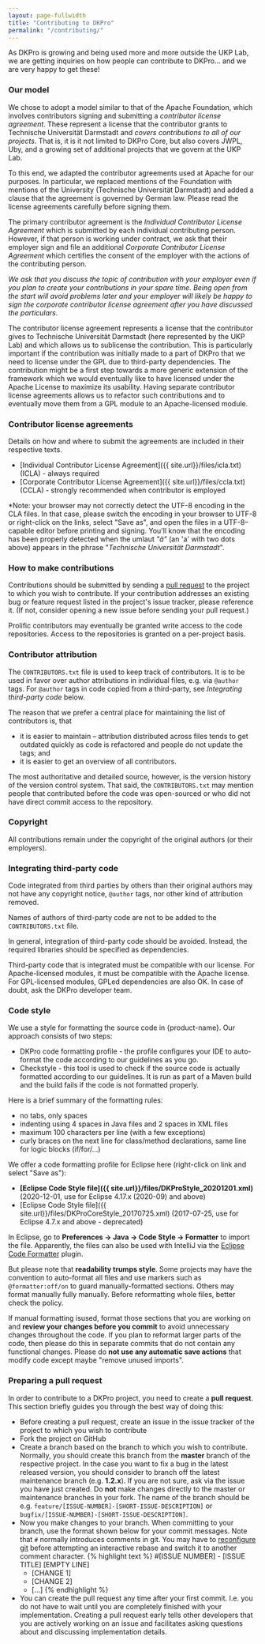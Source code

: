 ```yaml
---
layout: page-fullwidth
title: "Contributing to DKPro"
permalink: "/contributing/"
---
```


As DKPro is growing and being used more and more outside the UKP Lab, we are getting inquiries on how people can contribute to DKPro… and we are very happy to get these!

### Our model

We chose to adopt a model similar to that of the Apache Foundation, which involves contributors signing and submitting a *contributor license agreement*. These represent a license that the contributor grants to Technische Universität Darmstadt and *covers contributions to all of our projects*. That is, it is it not limited to DKPro Core, but also covers JWPL, Uby, and a growing set of additional projects that we govern at the UKP Lab.

To this end, we adapted the contributor agreements used at Apache for our purposes. In particular, we replaced mentions of the Foundation with mentions of the University (Technische Universität Darmstadt) and added a clause that the agreement is governed by German law. Please read the license agreements carefully before signing them.

The primary contributor agreement is the *Individual Contributor License Agreement* which is submitted by each individual contributing person. However, if that person is working under contract, we ask that their employer sign and file an additional *Corporate Contributor License Agreement* which certifies the consent of the employer with the actions of the contributing person. 

*We ask that you discuss the topic of contribution with your employer even if you plan to create your contributions in your spare time. Being open from the start will avoid problems later and your employer will likely be happy to sign the corporate contributor license agreement after you have discussed the particulars.*

The contributor license agreement represents a license that the contributor gives to Technische Universität Darmstadt (here represented by the UKP Lab) and which allows us to sublicense the contribution. This is particularly important if the contribution was initially made to a part of DKPro that we need to license under the GPL due to third-party dependencies. The contribution might be a first step towards a more generic extension of the framework which we would eventually like to have licensed under the Apache License to maximize its usability. Having separate contributor license agreements allows us to refactor such contributions and to eventually move them from a GPL module to an Apache-licensed module.

### Contributor license agreements

Details on how and where to submit the agreements are included in their respective texts.

   * [Individual Contributor License Agreement]({{ site.url}}/files/icla.txt) (ICLA) - always required
   * [Corporate Contributor License Agreement]({{ site.url}}/files/ccla.txt) (CCLA) - strongly recommended when contributor is employed

*Note: your browser may not correctly detect the UTF-8 encoding in the CLA files. In that case, please switch the encoding in your browser to UTF-8 or right-click on the links, select "Save as", and open the files in a UTF-8–capable editor before printing and signing. You'll know that  the encoding has been properly detected when the umlaut *"ä"* (an 'a' with two dots above) appears in the phrase "*Technische Universität Darmstadt*".

### How to make contributions

Contributions should be submitted by sending a [pull request](https://help.github.com/articles/using-pull-requests/) to the project to which you wish to contribute.  If your contribution addresses an existing bug or feature request listed in the project's issue tracker, please reference it.  (If not, consider opening a new issue before sending your pull request.)

Prolific contributors may eventually be granted write access to the code repositories. Access to the repositories is granted on a per-project basis.

### Contributor attribution

The `CONTRIBUTORS.txt` file is used to keep track of contributors. It is to be used in favor over
author attributions in individual files, e.g. via `@author` tags. For `@author` tags in code copied
from a third-party, see *Integrating third-party code* below.

The reason that we prefer a central place for maintaining the list of contributors is, that

* it is easier to maintain – attribution distributed across files tends to get outdated quickly as code is refactored and people do not update the tags; and
* it is easier to get an overview of all contributors.

The most authoritative and detailed source, however, is the version history of the version control system. That
said, the `CONTRIBUTORS.txt` may mention people that contributed before the code was open-sourced
or who did not have direct commit access to the repository.

### Copyright

All contributions remain under the copyright of the original authors (or their employers).

### Integrating third-party code

Code integrated from third parties by others than their original authors may not have any
copyright notice, `@author` tags, nor other kind of attribution removed. 

Names of authors of third-party code are not to be added to the `CONTRIBUTORS.txt` file. 

In general, integration of third-party code should be avoided. Instead, the required libraries should be specified as dependencies.

Third-party code that is integrated must be compatible with our license. For Apache-licensed modules,
it must be compatible with the Apache license. For GPL-licensed modules, GPLed dependencies are
also OK. In case of doubt, ask the DKPro developer team.

### Code style

We use a style for formatting the source code in {product-name}. Our approach consists of two steps:

* DKPro code formatting profile - the profile configures your IDE to auto-format the code according to
  our guidelines as you go.
* Checkstyle - this tool is used to check if the source code is actually formatted according to our
  guidelines. It is run as part of a Maven build and the build fails if the code is not formatted
  properly.

Here is a brief summary of the formatting rules:
* no tabs, only spaces
* indenting using 4 spaces in Java files and 2 spaces in XML files
* maximum 100 characters per line (with a few exceptions)
* curly braces on the next line for class/method declarations, same line for logic blocks (if/for/...)

We offer a code formatting profile for Eclipse here (right-click on link and select "Save as"):

* **[Eclipse Code Style file]({{ site.url}}/files/DKProStyle_20201201.xml)** (2020-12-01, use for Eclipse 4.17.x (2020-09) and above)
* [Eclipse Code Style file]({{ site.url}}/files/DKProCoreStyle_20170725.xml) (2017-07-25, use for Eclipse 4.7.x and above - deprecated)

In Eclipse, go to **Preferences -> Java -> Code Style -> Formatter** to import the file. Apparently,
the files can also be used with IntelliJ via the [Eclipse Code Formatter](https://plugins.jetbrains.com/plugin/6546-eclipse-code-formatter) plugin.

But please note that **readability trumps style**. Some projects may have the convention to auto-format
all files and use markers such as `@formatter:off/on` to guard manually-formatted sections. Others may format manually fully manually. Before reformatting whole files, better check the policy. 

If manual formatting isused, format those sections that you are working on and **review your changes before you commit** to  avoid unnecessary changes throughout the code. If you plan to reformat larger parts
of the code, then please do this in separate commits that do not contain any functional changes. Please
do **not use any automatic save actions** that modify code except maybe "remove unused imports".

### Preparing a pull request

In order to contribute to a DKPro project, you need to create a **pull request**. This section
briefly guides you through the best way of doing this:

* Before creating a pull request, create an issue in the issue tracker of the project to which
  you wish to contribute
* Fork the project on GitHub
* Create a branch based on the branch to which you wish to contribute. Normally, you should create
  this branch from the **master** branch of the respective project. In the case you want to fix
  a bug in the latest released version, you should consider to branch off the latest maintenance
  branch (e.g. **1.2.x**). If you are not sure, ask via the issue you have just created. Do **not**
  make changes directly to the master or maintenance branches in your fork. The name of the branch
  should be e.g. `feature/[ISSUE-NUMBER]-[SHORT-ISSUE-DESCRIPTION]` or `bugfix/[ISSUE-NUMBER]-[SHORT-ISSUE-DESCRIPTION]`.
* Now you make changes to your branch. When committing to your branch, use the format shown below
  for your commit messages. Note that `#` normally introduces comments in git. You may have to 
  [reconfigure git](https://stackoverflow.com/questions/22936252/escape-comment-character-in-git-commit-message) 
  before attempting an interactive rebase and switch it to another comment 
  character.
{% highlight text %}
  #[ISSUE NUMBER] - [ISSUE TITLE]
  [EMPTY LINE]
  - [CHANGE 1]
  - [CHANGE 2]
  - [...]
{% endhighlight %}
* You can create the pull request any time after your first commit. I.e. you do not have to wait
  until you are completely finished with your implementation. Creating a pull request early 
  tells other developers that you are actively working on an issue and facilitates asking questions
  about and discussing implementation details.

